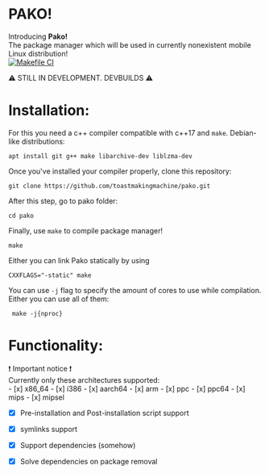 # PAKO!

Introducing **Pako!**  
The package manager which will be used in currently nonexistent mobile Linux distribution!  
[![Makefile CI](https://github.com/toastmakingmachine/pako/actions/workflows/makefile.yml/badge.svg?branch=main)](https://github.com/toastmakingmachine/pako/actions/workflows/makefile.yml)  

:warning: STILL IN DEVELOPMENT. DEVBUILDS :warning: 

# Installation:
For this you need a c++ compiler compatible with c++17 and ```make```. 
Debian-like distributions:
```
apt install git g++ make libarchive-dev liblzma-dev
```
Once you've installed your compiler properly, clone this repository:
```
git clone https://github.com/toastmakingmachine/pako.git
```
After this step, go to pako folder:
```
cd pako
```
Finally, use ``make`` to compile package manager!
```
make
```
Either you can link Pako statically by using
```
CXXFLAGS="-static" make
```
 
You can use ``-j`` flag to specify the  amount of cores to use while compilation. Either you can use all of them:
```
 make -j{nproc}
```

# Functionality:
:exclamation: Important notice :exclamation:  
Currently only these architectures supported:  
	- [x] x86_64
	- [x] i386
	- [x] aarch64
	- [x] arm
	- [x] ppc
	- [x] ppc64
	- [x] mips
	- [x] mipsel
- [x] Pre-installation and Post-installation script support
- [X]  symlinks support
- [X] Support dependencies (somehow)
- [X] Solve dependencies on package removal


